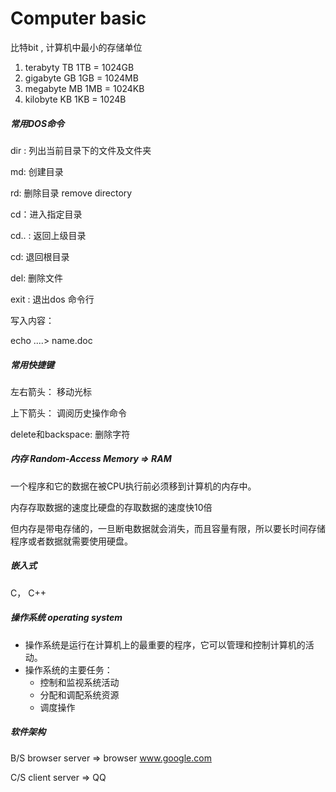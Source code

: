 # Computer basic

比特bit , 计算机中最小的存储单位

1. terabyty TB  1TB = 1024GB
2. gigabyte GB  1GB = 1024MB
3. megabyte MB 1MB = 1024KB
4. kilobyte KB   1KB = 1024B

##### 常用DOS命令

dir :  列出当前目录下的文件及文件夹

md: 创建目录

rd: 删除目录   remove directory

cd：进入指定目录

cd.. :  返回上级目录

cd\:  退回根目录

del:  删除文件

exit :  退出dos 命令行

写入内容： 

echo ....> name.doc

##### 常用快捷键

左右箭头： 移动光标

上下箭头： 调阅历史操作命令

delete和backspace:  删除字符

##### 内存  Random-Access Memory    => RAM

一个程序和它的数据在被CPU执行前必须移到计算机的内存中。

内存存取数据的速度比硬盘的存取数据的速度快10倍

但内存是带电存储的，一旦断电数据就会消失，而且容量有限，所以要长时间存储程序或者数据就需要使用硬盘。

##### 嵌入式

C， C++

##### 操作系统  operating system

- 操作系统是运行在计算机上的最重要的程序，它可以管理和控制计算机的活动。
- 操作系统的主要任务：
  - 控制和监视系统活动
  - 分配和调配系统资源
  - 调度操作

##### 软件架构

B/S  browser server   =>  browser  www.google.com

C/S  client server     =>  QQ










